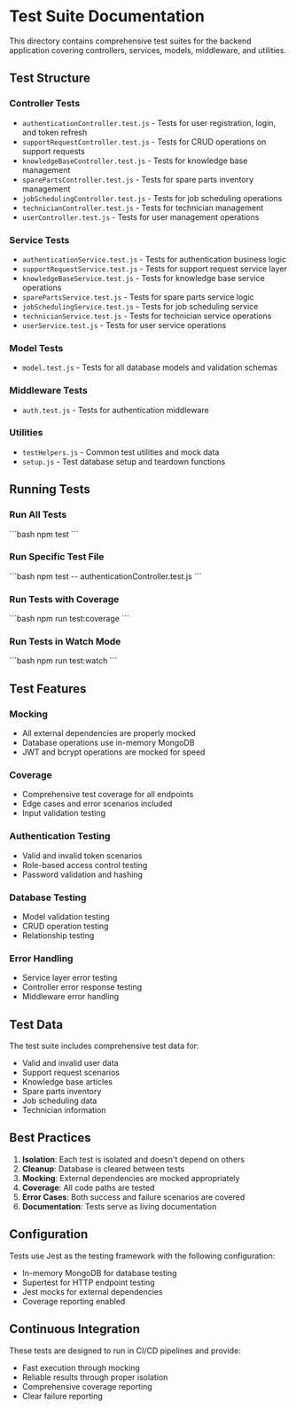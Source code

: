 # Test Suite Documentation

This directory contains comprehensive test suites for the backend application covering controllers, services, models, middleware, and utilities.

## Test Structure

### Controller Tests
- `authenticationController.test.js` - Tests for user registration, login, and token refresh
- `supportRequestController.test.js` - Tests for CRUD operations on support requests
- `knowledgeBaseController.test.js` - Tests for knowledge base management
- `sparePartsController.test.js` - Tests for spare parts inventory management
- `jobSchedulingController.test.js` - Tests for job scheduling operations
- `technicianController.test.js` - Tests for technician management
- `userController.test.js` - Tests for user management operations

### Service Tests
- `authenticationService.test.js` - Tests for authentication business logic
- `supportRequestService.test.js` - Tests for support request service layer
- `knowledgeBaseService.test.js` - Tests for knowledge base service operations
- `sparePartsService.test.js` - Tests for spare parts service logic
- `jobSchedulingService.test.js` - Tests for job scheduling service
- `technicianService.test.js` - Tests for technician service operations
- `userService.test.js` - Tests for user service operations

### Model Tests
- `model.test.js` - Tests for all database models and validation schemas

### Middleware Tests
- `auth.test.js` - Tests for authentication middleware

### Utilities
- `testHelpers.js` - Common test utilities and mock data
- `setup.js` - Test database setup and teardown functions

## Running Tests

### Run All Tests
\`\`\`bash
npm test
\`\`\`

### Run Specific Test File
\`\`\`bash
npm test -- authenticationController.test.js
\`\`\`

### Run Tests with Coverage
\`\`\`bash
npm run test:coverage
\`\`\`

### Run Tests in Watch Mode
\`\`\`bash
npm run test:watch
\`\`\`

## Test Features

### Mocking
- All external dependencies are properly mocked
- Database operations use in-memory MongoDB
- JWT and bcrypt operations are mocked for speed

### Coverage
- Comprehensive test coverage for all endpoints
- Edge cases and error scenarios included
- Input validation testing

### Authentication Testing
- Valid and invalid token scenarios
- Role-based access control testing
- Password validation and hashing

### Database Testing
- Model validation testing
- CRUD operation testing
- Relationship testing

### Error Handling
- Service layer error testing
- Controller error response testing
- Middleware error handling

## Test Data

The test suite includes comprehensive test data for:
- Valid and invalid user data
- Support request scenarios
- Knowledge base articles
- Spare parts inventory
- Job scheduling data
- Technician information

## Best Practices

1. **Isolation**: Each test is isolated and doesn't depend on others
2. **Cleanup**: Database is cleared between tests
3. **Mocking**: External dependencies are mocked appropriately
4. **Coverage**: All code paths are tested
5. **Error Cases**: Both success and failure scenarios are covered
6. **Documentation**: Tests serve as living documentation

## Configuration

Tests use Jest as the testing framework with the following configuration:
- In-memory MongoDB for database testing
- Supertest for HTTP endpoint testing
- Jest mocks for external dependencies
- Coverage reporting enabled

## Continuous Integration

These tests are designed to run in CI/CD pipelines and provide:
- Fast execution through mocking
- Reliable results through proper isolation
- Comprehensive coverage reporting
- Clear failure reporting
